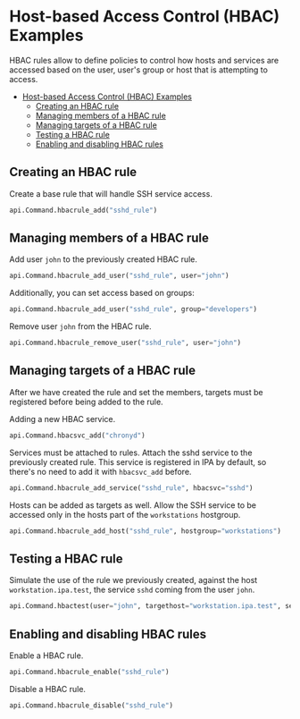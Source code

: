 # Host-based Access Control (HBAC) Examples

HBAC rules allow to define policies to control how hosts and services are
accessed based on the user, user's group or host that is attempting to access.

- [Host-based Access Control (HBAC) Examples](#host-based-access-control-hbac-examples)
  - [Creating an HBAC rule](#creating-an-hbac-rule)
  - [Managing members of a HBAC rule](#managing-members-of-a-hbac-rule)
  - [Managing targets of a HBAC rule](#managing-targets-of-a-hbac-rule)
  - [Testing a HBAC rule](#testing-a-hbac-rule)
  - [Enabling and disabling HBAC rules](#enabling-and-disabling-hbac-rules)


## Creating an HBAC rule

Create a base rule that will handle SSH service access.

```python
api.Command.hbacrule_add("sshd_rule")
```

## Managing members of a HBAC rule

Add user `john` to the previously created HBAC rule.

```python
api.Command.hbacrule_add_user("sshd_rule", user="john")
```

Additionally, you can set access based on groups:

```python
api.Command.hbacrule_add_user("sshd_rule", group="developers")
```

Remove user `john` from the HBAC rule.

```python
api.Command.hbacrule_remove_user("sshd_rule", user="john")
```

## Managing targets of a HBAC rule

After we have created the rule and set the members, targets must be registered
before being added to the rule.

Adding a new HBAC service.

```python
api.Command.hbacsvc_add("chronyd")
```

Services must be attached to rules. Attach the sshd service to the previously
created rule. This service is registered in IPA by default, so there's no need
to add it with `hbacsvc_add` before.

```python
api.Command.hbacrule_add_service("sshd_rule", hbacsvc="sshd")
```

Hosts can be added as targets as well. Allow the SSH service to be accessed only in
the hosts part of the `workstations` hostgroup.

```python
api.Command.hbacrule_add_host("sshd_rule", hostgroup="workstations")
```

## Testing a HBAC rule

Simulate the use of the rule we previously created, against the host
`workstation.ipa.test`, the service `sshd` coming from the user `john`.

```python
api.Command.hbactest(user="john", targethost="workstation.ipa.test", service="sshd", rules="sshd_rule")
```

## Enabling and disabling HBAC rules

Enable a HBAC rule.

```python
api.Command.hbacrule_enable("sshd_rule")
```

Disable a HBAC rule.

```python
api.Command.hbacrule_disable("sshd_rule")
```